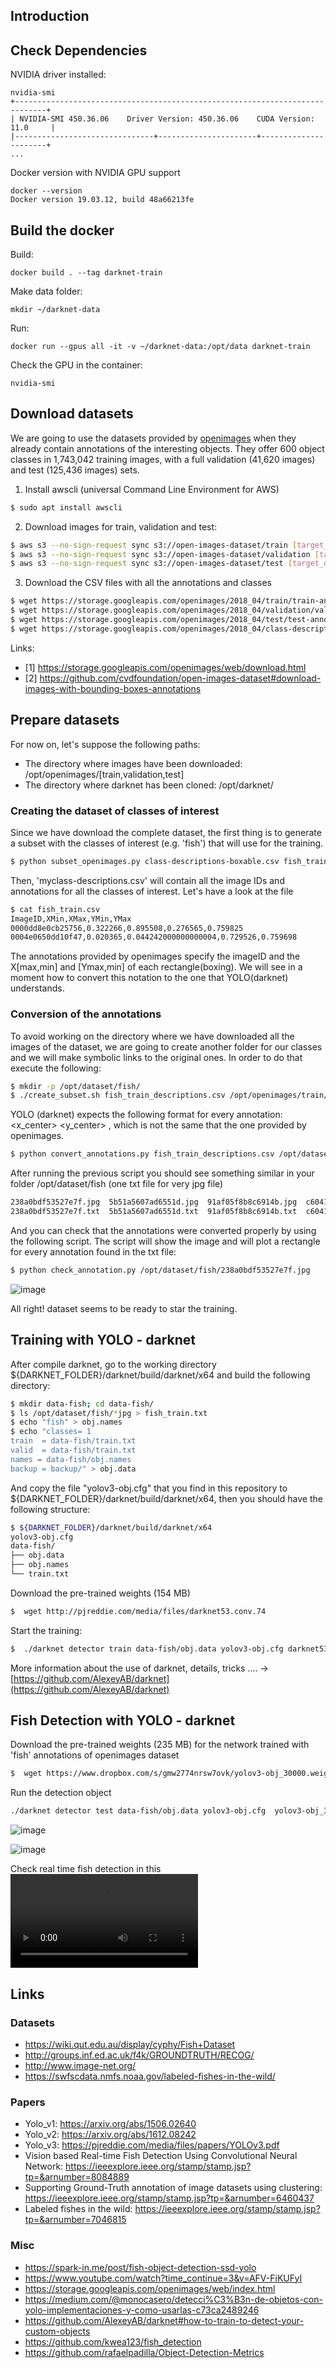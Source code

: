 ## Introduction

## Check Dependencies

NVIDIA driver installed:
```
nvidia-smi
+-----------------------------------------------------------------------------+
| NVIDIA-SMI 450.36.06    Driver Version: 450.36.06    CUDA Version: 11.0     |
|-------------------------------+----------------------+----------------------+
...
```

Docker version with NVIDIA GPU support
```
docker --version
Docker version 19.03.12, build 48a66213fe
```

## Build the docker

Build:
```
docker build . --tag darknet-train
```

Make data folder:
```
mkdir ~/darknet-data
```

Run:
```
docker run --gpus all -it -v ~/darknet-data:/opt/data darknet-train
```

Check the GPU in the container:
```
nvidia-smi
```

## Download datasets

We are going to use the datasets provided by [openimages](https://storage.googleapis.com/openimages/web/index.html) when they already contain annotations of the interesting objects. They offer 600 object classes in 1,743,042 training images, with a full validation (41,620 images) and test (125,436 images) sets.


1. Install awscli (universal Command Line Environment for AWS)
```bash
$ sudo apt install awscli
```

2. Download images for train, validation and test:
```bash
$ aws s3 --no-sign-request sync s3://open-images-dataset/train [target_dir/train] (513GB)
$ aws s3 --no-sign-request sync s3://open-images-dataset/validation [target_dir/validation] (12GB)
$ aws s3 --no-sign-request sync s3://open-images-dataset/test [target_dir/test] (36GB)
```

3. Download the CSV files with all the annotations and classes
```bash
$ wget https://storage.googleapis.com/openimages/2018_04/train/train-annotations-bbox.csv
$ wget https://storage.googleapis.com/openimages/2018_04/validation/validation-annotations-bbox.csv
$ wget https://storage.googleapis.com/openimages/2018_04/test/test-annotations-bbox.csv
$ wget https://storage.googleapis.com/openimages/2018_04/class-descriptions-boxable.csv
```

Links:
- [1] https://storage.googleapis.com/openimages/web/download.html
- [2] https://github.com/cvdfoundation/open-images-dataset#download-images-with-bounding-boxes-annotations

## Prepare datasets

For now on, let's suppose the following paths: 
 - The directory where images have been downloaded:  /opt/openimages/[train,validation,test]
 - The directory where darknet has been cloned: /opt/darknet/

### Creating the dataset of classes of interest

Since we have download the complete dataset, the first thing is to generate a subset with the classes of interest (e.g. 'fish') that will use for the training.

```bash
$ python subset_openimages.py class-descriptions-boxable.csv fish_train_descriptions.csv
```
Then, 'myclass-descriptions.csv' will contain all the image IDs and annotations for all the classes of interest. Let's have a look at the file

```bash
$ cat fish_train.csv
ImageID,XMin,XMax,YMin,YMax
0000dd8e0cb25756,0.322266,0.895508,0.276565,0.759825
0004e0650dd10f47,0.020365,0.044242000000000004,0.729526,0.759698
 ```
The annotations provided by openimages specify the imageID and the X[max,min] and [Ymax,min] of each rectangle(boxing). We will see in a moment how to convert this notation to the one that YOLO(darknet) understands.

### Conversion of the annotations

To avoid working on the directory where we have downloaded all the images of the dataset, we are going to create another folder for our classes and we will make symbolic links to the original ones. In order to do that execute the following:

```bash
$ mkdir -p /opt/dataset/fish/
$ ./create_subset.sh fish_train_descriptions.csv /opt/openimages/train/ /opt/dataset/fish/
```
YOLO (darknet) expects the following format for every annotation: <object-class> <x_center> <y_center> <width> <height> , which is not the same that the one provided by openimages.

```bash
$ python convert_annotations.py fish_train_descriptions.csv /opt/dataset/fish/
```
After running the previous script you should see something similar in your folder /opt/dataset/fish (one txt file for very jpg file)

```bash
238a0bdf53527e7f.jpg  5b51a5607ad6551d.jpg  91af05f8b8c6914b.jpg  c604101624fffbf2.jpg 
238a0bdf53527e7f.txt  5b51a5607ad6551d.txt  91af05f8b8c6914b.txt  c604101624fffbf2.txt 
```

And you can check that the annotations were converted properly by using the following script. The script will show the image and will plot a rectangle for every annotation found in the txt file:

```bash
$ python check_annotation.py /opt/dataset/fish/238a0bdf53527e7f.jpg
```

![image](/images/fish3.png)

All right! dataset seems to be ready to star the training.

## Training with YOLO - darknet

After compile darknet, go to the working directory ${DARKNET_FOLDER}/darknet/build/darknet/x64  and build the following directory:
```bash
$ mkdir data-fish; cd data-fish/
$ ls /opt/dataset/fish/*jpg > fish_train.txt
$ echo "fish" > obj.names
$ echo "classes= 1
train  = data-fish/train.txt
valid  = data-fish/train.txt 
names = data-fish/obj.names
backup = backup/" > obj.data
```

And copy the file "yolov3-obj.cfg" that you find in this repository to ${DARKNET_FOLDER}/darknet/build/darknet/x64, then you should have the following structure:

```bash
$ ${DARKNET_FOLDER}/darknet/build/darknet/x64
yolov3-obj.cfg 
data-fish/
├── obj.data
├── obj.names
└── train.txt
```
Download the pre-trained  weights (154 MB)
```bash
$  wget http://pjreddie.com/media/files/darknet53.conv.74
```
Start the training:
```bash
$  ./darknet detector train data-fish/obj.data yolov3-obj.cfg darknet53.conv.74
```

More information about the use of darknet, details, tricks .... -> [https://github.com/AlexeyAB/darknet](https://github.com/AlexeyAB/darknet)

## Fish Detection with YOLO - darknet

Download the pre-trained weights (235 MB) for the network trained with 'fish' annotations of openimages dataset
```bash
$  wget https://www.dropbox.com/s/gmw2774nrsw7ovk/yolov3-obj_30000.weights?dl=0
```
Run the detection object
```bash
./darknet detector test data-fish/obj.data yolov3-obj.cfg  yolov3-obj_30000.weights -thresh 0.5 -i 0 test/img_00012.jpg
```

![image](/images/fish1.png)

![image](/images/fish2.png)





Check real time fish detection in this ![video](https://www.dropbox.com/s/6ukrcdwe328aon2/res.avi?dl=0)

## Links

### Datasets
 * https://wiki.qut.edu.au/display/cyphy/Fish+Dataset
 * http://groups.inf.ed.ac.uk/f4k/GROUNDTRUTH/RECOG/
 * http://www.image-net.org/
 * https://swfscdata.nmfs.noaa.gov/labeled-fishes-in-the-wild/

### Papers
 * Yolo_v1: https://arxiv.org/abs/1506.02640
 * Yolo_v2: https://arxiv.org/abs/1612.08242
 * Yolo_v3: https://pjreddie.com/media/files/papers/YOLOv3.pdf
 * Vision based Real-time Fish Detection Using Convolutional Neural Network: https://ieeexplore.ieee.org/stamp/stamp.jsp?tp=&arnumber=8084889
 * Supporting Ground-Truth annotation of image datasets using clustering: https://ieeexplore.ieee.org/stamp/stamp.jsp?tp=&arnumber=6460437
 * Labeled fishes in the wild: https://ieeexplore.ieee.org/stamp/stamp.jsp?tp=&arnumber=7046815

### Misc
 * https://spark-in.me/post/fish-object-detection-ssd-yolo
 * https://www.youtube.com/watch?time_continue=3&v=AFV-FiKUFyI
 * https://storage.googleapis.com/openimages/web/index.html
 * https://medium.com/@monocasero/detecci%C3%B3n-de-objetos-con-yolo-implementaciones-y-como-usarlas-c73ca2489246
 * https://github.com/AlexeyAB/darknet#how-to-train-to-detect-your-custom-objects
 * https://github.com/kwea123/fish_detection
 * https://github.com/rafaelpadilla/Object-Detection-Metrics

